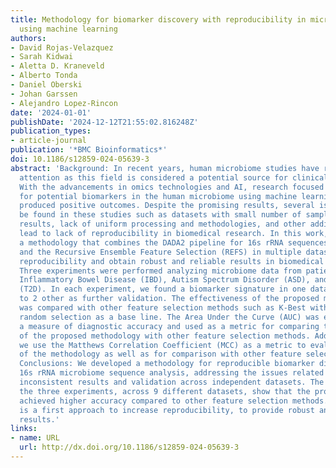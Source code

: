 ```yaml
---
title: Methodology for biomarker discovery with reproducibility in microbiome data
  using machine learning
authors:
- David Rojas-Velazquez
- Sarah Kidwai
- Aletta D. Kraneveld
- Alberto Tonda
- Daniel Oberski
- Johan Garssen
- Alejandro Lopez-Rincon
date: '2024-01-01'
publishDate: '2024-12-12T21:55:02.816248Z'
publication_types:
- article-journal
publication: '*BMC Bioinformatics*'
doi: 10.1186/s12859-024-05639-3
abstract: 'Background: In recent years, human microbiome studies have received increasing
  attention as this field is considered a potential source for clinical applications.
  With the advancements in omics technologies and AI, research focused on the discovery
  for potential biomarkers in the human microbiome using machine learning tools has
  produced positive outcomes. Despite the promising results, several issues can still
  be found in these studies such as datasets with small number of samples, inconsistent
  results, lack of uniform processing and methodologies, and other additional factors
  lead to lack of reproducibility in biomedical research. In this work, we propose
  a methodology that combines the DADA2 pipeline for 16s rRNA sequences processing
  and the Recursive Ensemble Feature Selection (REFS) in multiple datasets to increase
  reproducibility and obtain robust and reliable results in biomedical research. Results:
  Three experiments were performed analyzing microbiome data from patients/cases in
  Inflammatory Bowel Disease (IBD), Autism Spectrum Disorder (ASD), and Type 2 Diabetes
  (T2D). In each experiment, we found a biomarker signature in one dataset and applied
  to 2 other as further validation. The effectiveness of the proposed methodology
  was compared with other feature selection methods such as K-Best with F-score and
  random selection as a base line. The Area Under the Curve (AUC) was employed as
  a measure of diagnostic accuracy and used as a metric for comparing the results
  of the proposed methodology with other feature selection methods. Additionally,
  we use the Matthews Correlation Coefficient (MCC) as a metric to evaluate the performance
  of the methodology as well as for comparison with other feature selection methods.
  Conclusions: We developed a methodology for reproducible biomarker discovery for
  16s rRNA microbiome sequence analysis, addressing the issues related with data dimensionality,
  inconsistent results and validation across independent datasets. The findings from
  the three experiments, across 9 different datasets, show that the proposed methodology
  achieved higher accuracy compared to other feature selection methods. This methodology
  is a first approach to increase reproducibility, to provide robust and reliable
  results.'
links:
- name: URL
  url: http://dx.doi.org/10.1186/s12859-024-05639-3
---
```

